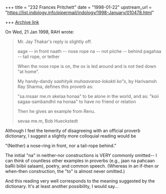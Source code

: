+++
title = "232 Frances Pritchett"
date = "1998-01-22"
upstream_url = "https://list.indology.info/pipermail/indology/1998-January/010478.html"

+++
[Archive link](https://list.indology.info/pipermail/indology/1998-January/010478.html)

On Wed, 21 Jan 1998, RAH wrote:

> Mr. Jay Thakar's reply is slightly off.
>
> aage -- in front
> naath -- nose rope
> na -- not
> piiche -- behind
> pagahaa -- tail rope, or tether
>
> When the nose rope is on, the ox is led around and is not tied down "at
> home".
>
> My handy-dandy _saahityik muhaavaraa-lokokti ko"s_, by Harivamsh Ray Sharma,
> defines this proverb as:
>
> "sa.msaar me.m akelaa honaa" to be alone in the world, and as:
> "koii sagaa-sambandhii na honaa" to have no friend or relation
>
> Then he gives an example from Renu.
>
> sevaa me.m,
> Bob Hueckstedt
>

Although I feel the temerity of disagreeing with an official proverb
dictionary, I suggest a slightly more colloquial reading would be

"(Neither) a nose-ring in front, nor a tail-rope behind."

The initial "na" in neither-nor constructions is VERY commonly omitted-- I
can think of countless other examples in proverbs (e.g., jaan na pahcaan
baRii biibii salaam), poetry, and common speech.  (Whereas in an if-then
or when-then construction, the "to" is almost never omitted.)

And this reading very well corresponds to the meaning suggested by the
dictionary. It's at least another possibility, I would say...



